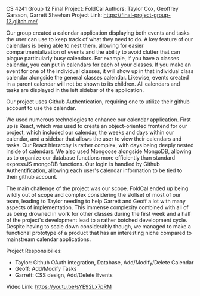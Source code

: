 CS 4241 Group 12 Final Project: FoldCal
Authors: Taylor Cox, Geoffrey Garsson, Garrett Sheehan
Project Link: https://final-project-group-12.glitch.me/

Our group created a calendar application displaying both events and tasks the user can use to keep track of what they need to do. A key feature of our calendars is being able to nest them, allowing for easier compartmentalization of events and the ability to avoid clutter that can plague particularly busy calendars. For example, if you have a classes calendar, you can put in calendars for each of your classes. If you make an event for one of the individual classes, it will show up in that individual class calendar alongside the general classes calendar. Likewise, events created in a parent calendar will not be shown to its children. All calendars and tasks are displayed in the left sidebar of the application.

Our project uses Github Authentication, requiring one to utilize their github account to use the calendar.

We used numerous technologies to enhance our calendar application. First up is React, which was used to create an object-oriented frontend for our project, which included our calendar, the weeks and days within our calendar, and a sidebar that allows the user to view their calendars and tasks. Our React hierarchy is rather complex, with days being deeply nested inside of calendars. We also used Mongoose alongside MongoDB, allowing us to organize our database functions more efficiently than standard expressJS mongoDB functions. Our login is handled by Github Authentification, allowing each user's calendar information to be tied to their github account.

The main challenge of the project was our scope. FoldCal ended up being wildly out of scope and complex considering the skillset of most of our team, leading to Taylor needing to help Garrett and Geoff a lot with many aspects of implementation. This immense complexity combined with all of us being drowned in work for other classes during the first week and a half of the project's development lead to a rather botched development cycle. Despite having to scale down considerably though, we managed to make a functional prototype of a product that has an interesting niche compared to mainstream calendar applications.

Project Responsibilies:
- Taylor: Github OAuth integration, Database, Add/Modify/Delete Calendar
- Geoff:  Add/Modify Tasks
- Garrett: CSS design, Add/Delete Events

Video Link:
https://youtu.be/sYE92Lx7pRM

